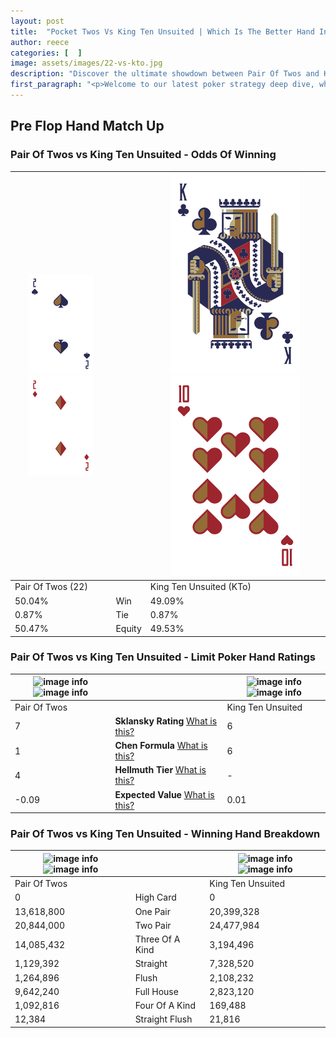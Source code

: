 ```yaml
---
layout: post
title:  "Pocket Twos Vs King Ten Unsuited | Which Is The Better Hand In Poker? A Complete Guide"
author: reece
categories: [  ]
image: assets/images/22-vs-kto.jpg
description: "Discover the ultimate showdown between Pair Of Twos and King Ten Unsuited in poker! Uncover the odds, strategies, and scenarios where one hand triumphs over the other. Get ready to up your poker game with this thrilling analysis."
first_paragraph: "<p>Welcome to our latest poker strategy deep dive, where we're pitting two distinct hands against each other in a high-stakes showdown: Pair Of Twos vs King Ten Unsuited.</p><p>In the dynamic world of poker, every decision counts, and knowing which hand holds the upper hand is key to your success at the table.</p><p>In this article, we'll dissect these two hands, explore the scenarios where one dominates the other, and equip you with the knowledge to make strategic choices that can tip the odds in your favor.</p><p>Get ready to unravel the intriguing dynamics of these poker hands and elevate your game to new heights.</p>"
---
```




[comment]: # (sp0)

## Pre Flop Hand Match Up

<div class="table hand-ratings" markdown="1"> 



### Pair Of Twos vs King Ten Unsuited - Odds Of Winning


    
| ![image info](assets/images/hand1/2.png) ![image info](assets/images/hand1/2o.png) |  | ![image info](assets/images/hand2/K.png) ![image info](assets/images/hand2/To.png) |
| -------- | -------- | -------- |
| Pair Of Twos (22) |  | King Ten Unsuited (KTo) |
| 50.04% | Win | 49.09% |
| 0.87% | Tie | 0.87% |
| 50.47% | Equity | 49.53% |




[comment]: # (sp1)



### Pair Of Twos vs King Ten Unsuited - Limit Poker Hand Ratings


    
| ![image info](https://www.riverpairs.com/assets/images/hand1/2.png) ![image info](https://www.riverpairs.com/assets/images/hand1/2o.png) |  | ![image info](https://www.riverpairs.com/assets/images/hand2/K.png) ![image info](https://www.riverpairs.com/assets/images/hand2/To.png) |
| -------- | -------- | -------- |
| Pair Of Twos |  | King Ten Unsuited |
| 7 | **Sklansky Rating** [What is this?](/sklansky-rating-explained) | 6 |
| 1 | **Chen Formula** [What is this?](/chen-formula-explained) | 6 |
| 4 | **Hellmuth Tier** [What is this?](/Hellmuth-tier-explained) | - |
| -0.09 | **Expected Value** [What is this?](/expected-value-explained) | 0.01 |




[comment]: # (sp2)



### Pair Of Twos vs King Ten Unsuited - Winning Hand Breakdown


    
| ![image info](https://www.riverpairs.com/assets/images/hand1/2.png) ![image info](https://www.riverpairs.com/assets/images/hand1/2o.png) |  | ![image info](https://www.riverpairs.com/assets/images/hand2/K.png) ![image info](https://www.riverpairs.com/assets/images/hand2/To.png) |
| -------- | -------- | -------- |
| Pair Of Twos |  | King Ten Unsuited |
| 0 | High Card | 0 |
| 13,618,800 | One Pair | 20,399,328 |
| 20,844,000 | Two Pair | 24,477,984 |
| 14,085,432 | Three Of A Kind | 3,194,496 |
| 1,129,392 | Straight | 7,328,520 |
| 1,264,896 | Flush | 2,108,232 |
| 9,642,240 | Full House | 2,823,120 |
| 1,092,816 | Four Of A Kind | 169,488 |
| 12,384 | Straight Flush | 21,816 |




[comment]: # (sp3)



</div>

[comment]: # (sp4)



[comment]: # (sp5)

